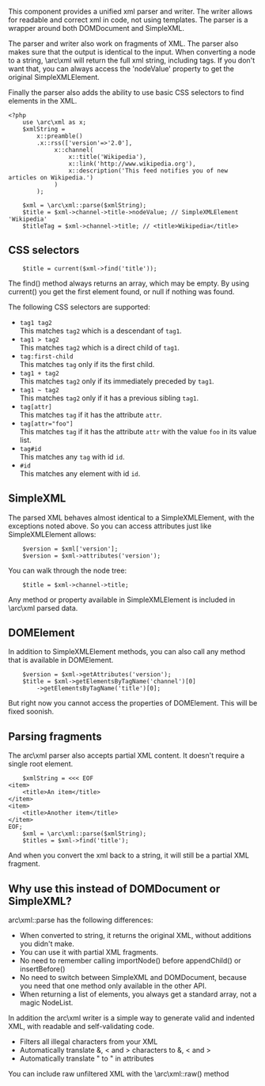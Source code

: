 This component provides a unified xml parser and writer. The writer allows for readable and correct xml in code, not using 
templates. The parser is a wrapper around both DOMDocument and SimpleXML. 

The parser and writer also work on fragments of XML. The parser also makes sure that the output is identical to the input.
When converting a node to a string, \arc\xml will return the full xml string, including tags. If you don't want that, you 
can always access the 'nodeValue' property to get the original SimpleXMLElement.

Finally the parser also adds the ability to use basic CSS selectors to find elements in the XML.

```php5
<?php
    use \arc\xml as x;
    $xmlString = 
        x::preamble()
        .x::rss(['version'=>'2.0'],
             x::channel(
                 x::title('Wikipedia'),
                 x::link('http://www.wikipedia.org'),
                 x::description('This feed notifies you of new articles on Wikipedia.')
             )
        );
```

```php5
    $xml = \arc\xml::parse($xmlString);
    $title = $xml->channel->title->nodeValue; // SimpleXMLElement 'Wikipedia'
    $titleTag = $xml->channel->title; // <title>Wikipedia</title>
```

CSS selectors
-------------

```php5
    $title = current($xml->find('title'));
```

The find() method always returns an array, which may be empty. By using current() you get the first element found, or null if nothing was found.

The following CSS selectors are supported:

- `tag1 tag2`<br>
  This matches `tag2` which is a descendant of `tag1`.
- `tag1 > tag2`<br>
  This matches `tag2` which is a direct child of `tag1`.
- `tag:first-child`<br>
  This matches `tag` only if its the first child.
- `tag1 + tag2`<br>
  This matches `tag2` only if its immediately preceded by `tag1`.
- `tag1 ~ tag2`<br>
  This matches `tag2` only if it has a previous sibling `tag1`.
- `tag[attr]`<br>
  This matches `tag` if it has the attribute `attr`.
- `tag[attr="foo"]`<br>
  This matches `tag` if it has the attribute `attr` with the value `foo` in its value list.
- `tag#id`<br>
  This matches any `tag` with id `id`.
- `#id`<br>
  This matches any element with id `id`.

SimpleXML
---------

The parsed XML behaves almost identical to a SimpleXMLElement, with the exceptions noted above. So you can access attributes just like SimpleXMLElement allows:

```php5
    $version = $xml['version'];
    $version = $xml->attributes('version');
```

You can walk through the node tree:

```php5
    $title = $xml->channel->title;
```

Any method or property available in SimpleXMLElement is included in \arc\xml parsed data.

DOMElement
----------

In addition to SimpleXMLElement methods, you can also call any method that is available in DOMElement.

```php5
    $version = $xml->getAttributes('version');
    $title = $xml->getElementsByTagName('channel')[0]
        ->getElementsByTagName('title')[0];
```

But right now you cannot access the properties of DOMElement. This will be fixed soonish.

Parsing fragments
-----------------

The arc\xml parser also accepts partial XML content. It doesn't require a single root element. 

```php5
    $xmlString = <<< EOF
<item>
    <title>An item</title>
</item>
<item>
    <title>Another item</title>
</item>
EOF;
    $xml = \arc\xml::parse($xmlString);
    $titles = $xml->find('title');
```

And when you convert the xml back to a string, it will still be a partial XML fragment.


Why use this instead of DOMDocument or SimpleXML?
-------------------------------------------------

arc\xml::parse has the following differences:

  - When converted to string, it returns the original XML, without additions you didn't make.
  - You can use it with partial XML fragments.
  - No need to remember calling importNode() before appendChild() or insertBefore()
  - No need to switch between SimpleXML and DOMDocument, because you need that one method only available in the other API.
  - When returning a list of elements, you always get a standard array, not a magic NodeList.

In addition the arc\xml writer is a simple way to generate valid and indented XML, with readable and self-validating code.

  - Filters all illegal characters from your XML
  - Automatically translate &, < and > characters to &amp;, &lt; and &gt;
  - Automatically translate " to &quot; in attributes

You can include raw unfiltered XML with the \arc\xml::raw() method
